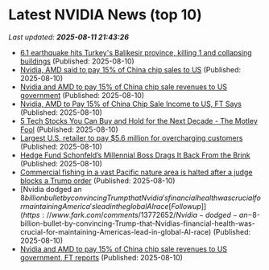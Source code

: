 # Latest NVIDIA News (top 10)
_Last updated: **2025-08-11 21:43:26**_

- [6.1 earthquake hits Turkey's Balikesir province, killing 1 and collapsing buildings](https://biztoc.com/x/9e8bf43ce4a48495) (Published: 2025-08-10)
- [Nvidia, AMD said to pay 15% of China chip sales to US](https://biztoc.com/x/42a9d668475f443d) (Published: 2025-08-10)
- [Nvidia and AMD to pay 15% of China chip sale revenues to US government](https://biztoc.com/x/2881533afba70b36) (Published: 2025-08-10)
- [Nvidia, AMD to Pay 15% of China Chip Sale Income to US, FT Says](https://biztoc.com/x/bb5f4e61f689815e) (Published: 2025-08-10)
- [5 Tech Stocks You Can Buy and Hold for the Next Decade - The Motley Fool](https://slashdot.org/firehose.pl?op=view&amp;id=178636718) (Published: 2025-08-10)
- [Largest U.S. retailer to pay $5.6 million for overcharging customers](https://biztoc.com/x/179cdab9ea3ec90d) (Published: 2025-08-10)
- [Hedge Fund Schonfeld’s Millennial Boss Drags It Back From the Brink](https://biztoc.com/x/5b8f1e5d75e5ec2a) (Published: 2025-08-10)
- [Commercial fishing in a vast Pacific nature area is halted after a judge blocks a Trump order](https://biztoc.com/x/78d7f27458cba0e9) (Published: 2025-08-10)
- [Nvidia dodged an $8 billion bullet by convincing Trump that Nvidia's financial health was crucial for maintaining America's lead in the global AI race [Followup]](https://www.fark.com/comments/13772652/Nvidia-dodged-an-$8-billion-bullet-by-convincing-Trump-that-Nvidias-financial-health-was-crucial-for-maintaining-Americas-lead-in-global-AI-race) (Published: 2025-08-10)
- [Nvidia and AMD to pay 15% of China chip sale revenues to US government, FT reports](https://finance.yahoo.com/news/nvidia-amd-pay-15-china-205505245.html) (Published: 2025-08-10)
